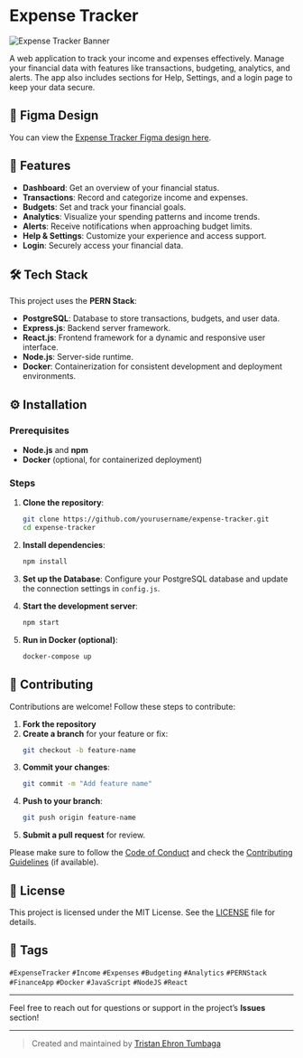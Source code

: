 # Expense Tracker

![Expense Tracker Banner](https://github.com/user-attachments/assets/6fbe9583-cc73-4d9f-97e7-383b022db58b)

A web application to track your income and expenses effectively. Manage your financial data with features like transactions, budgeting, analytics, and alerts. The app also includes sections for Help, Settings, and a login page to keep your data secure.

## 🔗 Figma Design
You can view the [Expense Tracker Figma design here](https://www.figma.com/community/file/1436927430922441766/expense-trancker).

## 🚀 Features
- **Dashboard**: Get an overview of your financial status.
- **Transactions**: Record and categorize income and expenses.
- **Budgets**: Set and track your financial goals.
- **Analytics**: Visualize your spending patterns and income trends.
- **Alerts**: Receive notifications when approaching budget limits.
- **Help & Settings**: Customize your experience and access support.
- **Login**: Securely access your financial data.

## 🛠️ Tech Stack
This project uses the **PERN Stack**:
- **PostgreSQL**: Database to store transactions, budgets, and user data.
- **Express.js**: Backend server framework.
- **React.js**: Frontend framework for a dynamic and responsive user interface.
- **Node.js**: Server-side runtime.
- **Docker**: Containerization for consistent development and deployment environments.

## ⚙️ Installation

### Prerequisites
- **Node.js** and **npm**
- **Docker** (optional, for containerized deployment)

### Steps
1. **Clone the repository**:
    ```bash
    git clone https://github.com/yourusername/expense-tracker.git
    cd expense-tracker
    ```

2. **Install dependencies**:
    ```bash
    npm install
    ```

3. **Set up the Database**:
   Configure your PostgreSQL database and update the connection settings in `config.js`.

4. **Start the development server**:
    ```bash
    npm start
    ```

5. **Run in Docker (optional)**:
    ```bash
    docker-compose up
    ```

## 🤝 Contributing

Contributions are welcome! Follow these steps to contribute:

1. **Fork the repository**
2. **Create a branch** for your feature or fix:
    ```bash
    git checkout -b feature-name
    ```
3. **Commit your changes**:
    ```bash
    git commit -m "Add feature name"
    ```
4. **Push to your branch**:
    ```bash
    git push origin feature-name
    ```
5. **Submit a pull request** for review.

Please make sure to follow the [Code of Conduct](CODE_OF_CONDUCT.md) and check the [Contributing Guidelines](CONTRIBUTING.md) (if available).

## 📄 License
This project is licensed under the MIT License. See the [LICENSE](LICENSE) file for details.

## 📢 Tags
`#ExpenseTracker` `#Income` `#Expenses` `#Budgeting` `#Analytics` `#PERNStack` `#FinanceApp` `#Docker` `#JavaScript` `#NodeJS` `#React`

---

Feel free to reach out for questions or support in the project’s **Issues** section!

---

> Created and maintained by [Tristan Ehron Tumbaga](https://github.com/Etan31)
